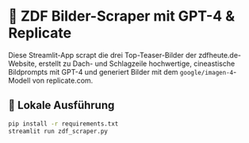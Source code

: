 # 📰 ZDF Bilder-Scraper mit GPT-4 & Replicate

Diese Streamlit-App scrapt die drei Top-Teaser-Bilder der zdfheute.de-Website, erstellt zu Dach- und Schlagzeile hochwertige, cineastische Bildprompts mit GPT-4 und generiert Bilder mit dem `google/imagen-4`-Modell von replicate.com.

## 🔧 Lokale Ausführung

```bash
pip install -r requirements.txt
streamlit run zdf_scraper.py
